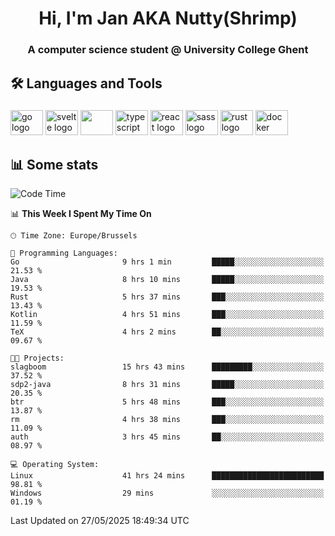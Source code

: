 <h1 align="center">Hi, I'm Jan AKA Nutty(Shrimp)</h1>
<h3 align="center">A computer science student @ University College Ghent</h3>

<h2 align="left">🛠️ Languages and Tools</h2>

###

<div align="left">
  <img src="https://cdn.jsdelivr.net/gh/devicons/devicon/icons/go/go-original.svg" height="40" width="52" alt="go logo"  />
  <img src="https://cdn.jsdelivr.net/gh/devicons/devicon@latest/icons/svelte/svelte-original.svg"  height="40" width="52" alt="svelte logo" />
  <img src="https://cdn.jsdelivr.net/gh/devicons/devicon@latest/icons/tailwindcss/tailwindcss-original.svg" height="40" width="52" />
  <img src="https://cdn.jsdelivr.net/gh/devicons/devicon/icons/typescript/typescript-original.svg" height="40" width="52" alt="typescript logo"  />
  <img src="https://cdn.jsdelivr.net/gh/devicons/devicon/icons/react/react-original.svg" height="40" width="52" alt="react logo"  />
  <img src="https://cdn.jsdelivr.net/gh/devicons/devicon/icons/sass/sass-original.svg" height="40" width="52" alt="sass logo"  />
  <img src="https://cdn.jsdelivr.net/gh/devicons/devicon@latest/icons/rust/rust-original.svg" height="40" width="52" alt="rust logo" />
  <img src="https://cdn.jsdelivr.net/gh/devicons/devicon/icons/docker/docker-original.svg" height="40" width="52" alt="docker logo"  />
</div>

<h2>📊 Some stats</h2>

<!--START_SECTION:waka-->
![Code Time](http://img.shields.io/badge/Code%20Time-5%2C989%20hrs%2026%20mins-blue)

📊 **This Week I Spent My Time On** 

```text
🕑︎ Time Zone: Europe/Brussels

💬 Programming Languages: 
Go                       9 hrs 1 min         █████░░░░░░░░░░░░░░░░░░░░   21.53 % 
Java                     8 hrs 10 mins       █████░░░░░░░░░░░░░░░░░░░░   19.53 % 
Rust                     5 hrs 37 mins       ███░░░░░░░░░░░░░░░░░░░░░░   13.43 % 
Kotlin                   4 hrs 51 mins       ███░░░░░░░░░░░░░░░░░░░░░░   11.59 % 
TeX                      4 hrs 2 mins        ██░░░░░░░░░░░░░░░░░░░░░░░   09.67 % 

🐱‍💻 Projects: 
slagboom                 15 hrs 43 mins      █████████░░░░░░░░░░░░░░░░   37.52 % 
sdp2-java                8 hrs 31 mins       █████░░░░░░░░░░░░░░░░░░░░   20.35 % 
btr                      5 hrs 48 mins       ███░░░░░░░░░░░░░░░░░░░░░░   13.87 % 
rm                       4 hrs 38 mins       ███░░░░░░░░░░░░░░░░░░░░░░   11.09 % 
auth                     3 hrs 45 mins       ██░░░░░░░░░░░░░░░░░░░░░░░   08.97 % 

💻 Operating System: 
Linux                    41 hrs 24 mins      █████████████████████████   98.81 % 
Windows                  29 mins             ░░░░░░░░░░░░░░░░░░░░░░░░░   01.19 % 
```


 Last Updated on 27/05/2025 18:49:34 UTC
<!--END_SECTION:waka-->
